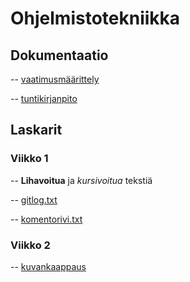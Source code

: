 # Ohjelmistotekniikka
## Dokumentaatio
-- [vaatimusmäärittely](https://github.com/Hempppa/ot-harjoitustyo/blob/master/dokumentaatio/vaatimusmaarittely.md)

-- [tuntikirjanpito](https://github.com/Hempppa/ot-harjoitustyo/blob/master/dokumentaatio/tuntikirjanpano.md)
## Laskarit
### Viikko 1
-- **Lihavoitua** ja *kursivoitua* tekstiä

-- [gitlog.txt](https://github.com/Hempppa/ot-tyo/blob/master/laskarit/viikko1/gitlog.txt)

-- [komentorivi.txt](https://github.com/Hempppa/ot-tyo/blob/master/laskarit/viikko1/komentorivi.txt)
### Viikko 2
-- [kuvankaappaus](https://github.com/Hempppa/ot-harjoitustyo/blob/master/laskarit/viikko2/Screenshot%20from%202023-03-25%2001-58-42.png)
